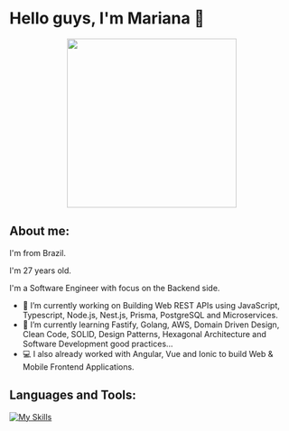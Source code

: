 # Hello guys, I'm Mariana 👋

<div align="center">
  <img src="https://media0.giphy.com/media/hpXdHPfFI5wTABdDx9/giphy.gif?cid=ecf05e479c3nmvpsux21lrz48l7nvey1h5i6nbusadcge3oo&rid=giphy.gif&ct=g" width="300"/>
</div>

## About me:

<p>I'm from Brazil.</p> 
<p>I'm 27 years old.</p>
<p>I'm a Software Engineer with focus on the Backend side.</p>

- 🔭 I’m currently working on Building Web REST APIs using JavaScript, Typescript, Node.js, Nest.js, Prisma, PostgreSQL and Microservices.
- 🌱 I’m currently learning Fastify, Golang, AWS, Domain Driven Design, Clean Code, SOLID, Design Patterns, Hexagonal Architecture and Software Development good practices...
- :computer: I also already worked with Angular, Vue and Ionic to build Web & Mobile Frontend Applications.

## Languages and Tools:


[![My Skills](https://skillicons.dev/icons?i=js,ts,nodejs,nestjs,express,html,css,angular,vue,java,spring,go,prisma,postgres,mysql,docker,jest,vitest,azure,aws&perline=15)](https://skillicons.dev)
